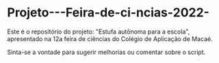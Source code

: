 # Projeto---Feira-de-ci-ncias-2022-
Este é o repositório do projeto: "Estufa autônoma para a escola", apresentado na 12a feira de ciências do Colégio de Aplicação de Macaé.

Sinta-se a vontade para sugerir melhorias ou comentar sobre o script.
